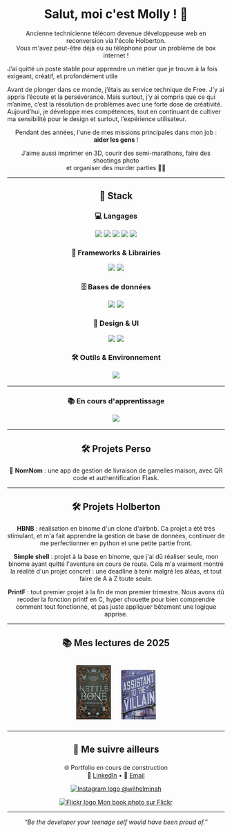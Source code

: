 <h1 align="center">Salut, moi c'est Molly ! 👋</h1>

<p align="center">
Ancienne technicienne télécom devenue développeuse web en reconversion via l'école Holberton. <br>
Vous m'avez peut-être déjà eu au téléphone pour un problème de box internet !

J’ai quitté un poste stable pour apprendre un métier que je trouve à la fois exigeant, créatif, et profondément utile

Avant de plonger dans ce monde, j’étais au service technique de Free. J’y ai appris l’écoute et la persévérance. Mais surtout, j’y ai compris que ce qui m’anime, c’est la résolution de problèmes avec une forte dose de créativité. Aujourd’hui, je développe mes compétences, tout en continuant de cultiver ma sensibilité pour le design et surtout, l’expérience utilisateur.

</p>


<p align="center">
Pendant des années, l'une de mes missions principales dans mon job : <strong>aider les gens</strong> !
</p>

<p align="center">
J’aime aussi imprimer en 3D, courir des semi-marathons, faire des shootings photo<br>
et organiser des murder parties 🕵️‍♀️
</p>

---

## <p align="center">🧰 Stack</p>

### <p align="center">💻 Langages</p>

<p align="center">
  <img src="https://img.shields.io/badge/C-00599C?style=for-the-badge&logo=c&logoColor=white" />
  <img src="https://img.shields.io/badge/Python-3776AB?style=for-the-badge&logo=python&logoColor=white" />
  <img src="https://img.shields.io/badge/HTML5-E34F26?style=for-the-badge&logo=html5&logoColor=white" />
  <img src="https://img.shields.io/badge/CSS3-1572B6?style=for-the-badge&logo=css3&logoColor=white" />
  <img src="https://img.shields.io/badge/JavaScript-F7DF1E?style=for-the-badge&logo=javascript&logoColor=black" />
</p>

### <p align="center">🧠 Frameworks & Librairies</p>

<p align="center">
  <img src="https://img.shields.io/badge/Flask-000000?style=for-the-badge&logo=flask" />
  <img src="https://img.shields.io/badge/React-20232A?style=for-the-badge&logo=react&logoColor=61DAFB" />
</p>

### <p align="center">🗄️ Bases de données</p>

<p align="center">
  <img src="https://img.shields.io/badge/SQLite-003B57?style=for-the-badge&logo=sqlite&logoColor=white" />
  <img src="https://img.shields.io/badge/SQLAlchemy-Learning-informational?style=for-the-badge&logo=sqlalchemy&logoColor=white" />
</p>

### <p align="center">🎨 Design & UI</p>

<p align="center">
  <img src="https://img.shields.io/badge/Figma-F24E1E?style=for-the-badge&logo=figma&logoColor=white" />
  <img src="https://img.shields.io/badge/Photoshop-31A8FF?style=for-the-badge&logo=adobephotoshop&logoColor=white" />
</p>

### <p align="center">🛠️ Outils & Environnement</p>

<p align="center">
  <img src="https://img.shields.io/badge/VS_Code-007ACC?style=for-the-badge&logo=visual-studio-code&logoColor=white" />
</p>

---

### <p align="center">📚 En cours d'apprentissage</p>

<p align="center">
  <img src="https://img.shields.io/badge/React-Learning-informational?style=for-the-badge&logo=react" />
</p>

---

## <p align="center">🛠️ Projets Perso</p>

<p align="center">
🍱 <strong>NomNom</strong> : une app de gestion de livraison de gamelles maison, avec QR code et authentification Flask.
</p>

---

## <p align="center">🛠️ Projets Holberton</p>

<p align="center">
<strong>HBNB</strong> : réalisation en binome d'un clone d'airbnb. Ca projet a été très stimulant, et m'a fait apprendre la gestion de base de données, continuer de me perfectionner en python et une petite partie front.
</p>

<p align="center">
<strong>Simple shell</strong> : projet à la base en binome, que j'ai dû réaliser seule, mon binome ayant quitté l'aventure en cours de route. Cela m'a vraiment montré la réalité d'un projet concret : une deadline à tenir malgré les aléas, et tout faire de A à Z toute seule.
</p>

<p align="center">
<strong>PrintF</strong> : tout premier projet à la fin de mon premier trimestre. Nous avons dû recoder la fonction printf en C, hyper chouette pour bien comprendre comment tout fonctionne, et pas juste appliquer bêtement une logique apprise.
</p>

---

## <p align="center">📚 Mes lectures de 2025</p>

<p align="center">
  <img src="images/nettle.jpg" alt="Nettle and Bone" width="80" style="margin: 10px;" />
  <img src="images/assistant.png" alt="Assistant to the Villain" width="80" style="margin: 10px;" />
</p>

---

## <p align="center">🔗 Me suivre ailleurs</p>

<p align="center">
  🌐 Portfolio en cours de construction  
  <br>
  💼 <a href="https://www.linkedin.com/in/cl-perez/">LinkedIn</a> • 💌 <a href="mailto:cl.w.perez@gmail.com">Email</a>
</p>

<p align="center">
  <a href="https://www.instagram.com/wilhelminah/">
    <img src="https://img.icons8.com/ios-glyphs/30/instagram-new.png" alt="Instagram logo" /> @wilhelminah
  </a>
</p>

<p align="center">
  <a href="https://www.flickr.com/photos/wilhelminah">
    <img src="https://img.icons8.com/ios-filled/30/flickr.png" alt="Flickr logo" />
    Mon book photo sur Flickr
  </a>
</p>


---

<p align="center"><em>“Be the developer your teenage self would have been proud of.”</em></p>
